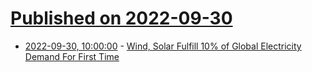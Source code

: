 # [Published on 2022-09-30](index.md)

* [2022-09-30, 10:00:00](https://hardware.slashdot.org/story/22/09/29/2327251/wind-solar-fulfill-10-of-global-electricity-demand-for-first-time?utm_source=rss1.0mainlinkanon&utm_medium=feed) - [Wind, Solar Fulfill 10% of Global Electricity Demand For First Time](https://hardware.slashdot.org/story/22/09/29/2327251/wind-solar-fulfill-10-of-global-electricity-demand-for-first-time?utm_source=rss1.0mainlinkanon&utm_medium=feed)
